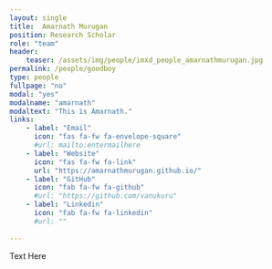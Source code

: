 ```yaml
---
layout: single
title:  Amarnath Murugan
position: Research Scholar
role: "team"
header:
    teaser: /assets/img/people/imxd_people_amarnathmurugan.jpg
permalink: /people/goodboy
type: people
fullpage: "no"
modal: "yes"
modalname: "amarnath"
modaltext: "This is Amarnath."
links:
    - label: "Email"
      icon: "fas fa-fw fa-envelope-square"
      #url: mailto:entermailhere
    - label: "Website"
      icon: "fas fa-fw fa-link"
      url: "https://amarnathmurugan.github.io/"
    - label: "GitHub"
      icon: "fab fa-fw fa-github"
      #url: "https://github.com/vanukuru"
    - label: "Linkedin"
      icon: "fab fa-fw fa-linkedin"
      #url: ""
      
---
```


Text Here


